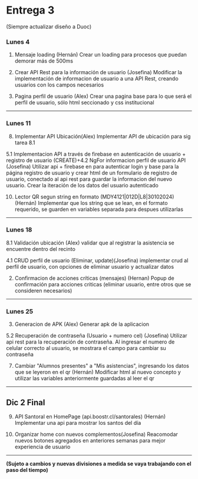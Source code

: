 # Entrega 3

(Siempre actualizar diseño a Duoc)
### Lunes 4
1. Mensaje loading (Hernán)
  Crear un loading para procesos que puedan demorar más de 500ms

5. Crear API Rest para la información de usuario (Josefina)
  Modificar la implementación de informacion de usuario a una API Rest, creando usuarios con los campos necesarios

4. Pagina perfil de usuario (Alex)
   Crear una pagina base para lo que será el perfil de usuario, sólo html seccionado y css institucional

___

### Lunes 11
8. Implementar API Ubicación(Alex)
Implementar API de ubicación para sig tarea 8.1 

5.1 Implementacion API a través de firebase en autenticación de usuario + registro de usuario (CREATE)+4.2 NgFor informacion perfil de usuario API (Josefina)
  Utilizar api + firebase en para autenticar login y base para la página registro de usuario y crear html de un formulario de registro de usuario, conectado al api rest para guardar la informacion del nuevo usuario.  Crear la iteración de los datos del usuario autenticado
  
10. Lector QR segun string en formato (MDY4121|012D|L8|30102024) (Hernán)
  Implementar que los string que se lean, en el formato requerido, se guarden en variables separada para despues utilizarlas

___

### Lunes 18
8.1 Validación ubicación (Alex)
  validar que al registrar la asistencia se encuentre dentro del recinto

4.1 CRUD perfil de usuario (Eliminar, update)(Josefina)
  implementar crud al perfil de usuario, con opciones de eliminar usuario y actualizar datos

2. Confirmacion de acciones críticas (mensajes) (Hernan)
   Popup de confirmación para acciones criticas (eliminar usuario, entre otros que se consideren necesarios)

___

### Lunes 25
3. Generacion de APK (Alex)
  Generar apk de la aplicacion
  
5.2 Recuperación de contraseña (Usuario + numero cel) (Josefina)
  Utilizar api rest para la recuperación de contraseña. Al ingresar el numero de celular correcto al usuario, se mostrara el campo para cambiar su contraseña

7. Cambiar "Alumnos presentes" a "Mis asistencias", ingresando los datos que se leyeron en el qr (Hernán)
  Modificar html al nuevo concepto y utilizar las variables anteriormente guardadas al leer el qr

___

## Dic 2 Final
9. API Santoral en HomePage (api.boostr.cl/santorales) (Hernán)
  Implementar una api para mostrar los santos del día

6. Organizar home con nuevos complementos(Josefina)
  Reacomodar nuevos botones agregados en anteriores semanas para mejor experiencia de usuario


___

**(Sujeto a cambios y nuevas divisiones a medida se vaya trabajando con el paso del tiempo)**
